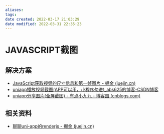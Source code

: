 ```yaml
---
aliases: 
tags: 
date created: 2022-03-17 21:03:29
date modified: 2022-03-31 22:35:23
---
```


# JAVASCRIPT截图

## 解决方案

- [JavaScript获取视频的尺寸信息和第一帧图片 - 掘金 (juejin.cn)](https://juejin.cn/post/6844904115445694477)
- [uniapp播放视频截图(APP可以用，小程序勿进)_abs625的博客-CSDN博客](https://blog.csdn.net/abs625/article/details/122238168)
- [uniapp分享图片(全屏截图) - 有点小九九 - 博客园 (cnblogs.com)](https://www.cnblogs.com/chenghuayike/p/14950518.html)

## 相关资料

- [聊聊uni-app的renderjs - 掘金 (juejin.cn)](https://juejin.cn/post/6974552469917401125)
